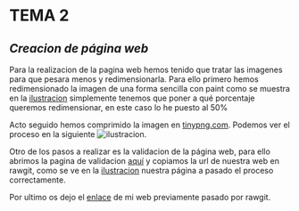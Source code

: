 # TEMA 2
## ___Creacion de página web___

Para la realizacion de la pagina web hemos tenido que tratar las imagenes para que pesara menos y redimensionarla. Para ello primero hemos redimensionado la imagen de una forma sencilla con paint como se muestra en la [ilustracion](https://ibb.co/n98a36) simplemente tenemos que poner a qué porcentaje queremos redimensionar, en este caso lo he puesto al 50%

Acto seguido hemos comprimido la imagen en [tinypng.com](https://tinypng.com/). Podemos ver el proceso en la siguiente ![ilustracion](https://ibb.co/bYFKwR).

Otro de los pasos a realizar es la validacion de la página web, para ello abrimos la pagina de validacion [aquí](https://validator.w3.org/) y copiamos la url de nuestra web en rawgit, como se ve en la [ilustracion](https://ibb.co/hyQ2GR) nuestra página a pasado el proceso correctamente.

Por ultimo os dejo el [enlace](https://rawgit.com/pape85/tema-2/master/index.html) de mi web previamente pasado por rawgit.


